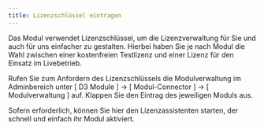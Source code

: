 ```yaml
---
title: Lizenzschlüssel eintragen
---
```


Das Modul verwendet Lizenzschlüssel, um die Lizenzverwaltung für Sie und auch für uns einfacher zu gestalten. Hierbei haben Sie je nach Modul die Wahl zwischen einer kostenfreien Testlizenz und einer Lizenz für den Einsatz im Livebetrieb.

Rufen Sie zum Anfordern des Lizenzschlüssels die Modulverwaltung im Adminbereich unter [ D3 Module ] -> [ Modul-Connector ] -> [ Modulverwaltung ] auf. Klappen Sie den Eintrag des jeweiligen Moduls aus.

Sofern erforderlich, können Sie hier den Lizenzassistenten starten, der schnell und einfach ihr Modul aktiviert.